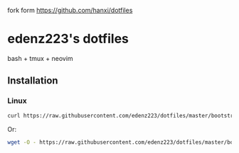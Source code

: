 fork form https://github.com/hanxi/dotfiles


# edenz223's dotfiles

bash + tmux + neovim

## Installation

### Linux

```bash
curl https://raw.githubusercontent.com/edenz223/dotfiles/master/bootstrap.sh | bash
```

Or:

```bash
wget -O - https://raw.githubusercontent.com/edenz223/dotfiles/master/bootstrap.sh | bash
```



